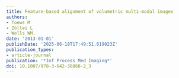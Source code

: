 ```yaml
---
title: Feature-based alignment of volumetric multi-modal images
authors:
- Toews M
- Zöllei L
- Wells WM.
date: '2013-01-01'
publishDate: '2025-06-18T17:49:51.619023Z'
publication_types:
- article-journal
publication: '*Inf Process Med Imaging*'
doi: 10.1007/978-3-642-38868-2_3
---
```

